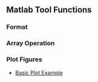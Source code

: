 Matlab Tool Functions
---

### Format



### Array Operation



### Plot Figures
- [Basic Plot Example](https://github.com/hxwang/Tool-Functions/blob/master/MatlabToolFunc/plotFigure.m)
